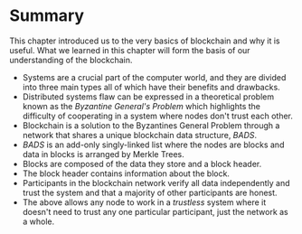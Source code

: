 # Summary
This chapter introduced us to the very basics of blockchain and why it is useful. What
we learned in this chapter will form the basis of our understanding of the blockchain.
* Systems are a crucial part of the computer world, and they are divided into three main types
all of which have their benefits and drawbacks.
* Distributed systems flaw can be expressed in a theoretical problem known as the *Byzantine
General's Problem* which highlights the difficulty of cooperating in a system where nodes
don't trust each other.
* Blockchain is a solution to the Byzantines General Problem through a network that shares a
unique blockchain data structure, *BADS*.
* *BADS* is an add-only singly-linked list where the nodes are blocks and data in blocks is arranged by Merkle Trees.
* Blocks are composed of the data they store and a block header.
* The block header contains information about the block.
* Participants in the blockchain network verify all data independently and trust the system and that a majority of other participants are honest.
* The above allows any node to work in a *trustless* system where it doesn't need to 
trust any one particular participant, just the network as a whole. 
